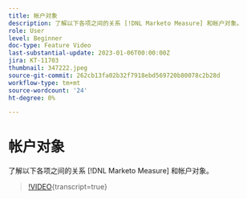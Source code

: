 ```yaml
---
title: 帐户对象
description: 了解以下各项之间的关系 [!DNL Marketo Measure] 和帐户对象。
role: User
level: Beginner
doc-type: Feature Video
last-substantial-update: 2023-01-06T00:00:00Z
jira: KT-11703
thumbnail: 347222.jpeg
source-git-commit: 262cb13fa02b32f7918ebd569720b80078c2b28d
workflow-type: tm+mt
source-wordcount: '24'
ht-degree: 0%

---
```



# 帐户对象

了解以下各项之间的关系 [!DNL Marketo Measure] 和帐户对象。

>[!VIDEO](https://video.tv.adobe.com/v/347222/?learn=on){transcript=true}
